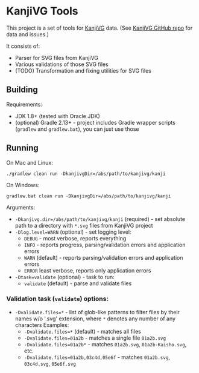 KanjiVG Tools
=============

This project is a set of tools for [KanjiVG](http://kanjivg.tagaini.net/) data.
(See [KanjiVG GitHub repo](https://github.com/KanjiVG/kanjivg) for data and issues.)

It consists of:

- Parser for SVG files from KanjiVG
- Various validations of those SVG files
- (TODO) Transformation and fixing utilities for SVG files

Building
--------

Requirements:

- JDK 1.8+ (tested with Oracle JDK)
- (optional) Gradle 2.13+ - project includes Gradle wrapper scripts (`gradlew` and `gradlew.bat`), you can just use those

Running
-------

On Mac and Linux:

    ./gradlew clean run -DkanjivgDir=/abs/path/to/kanjivg/kanji

On Windows:

    gradlew.bat clean run -DkanjivgDir=/abs/path/to/kanjivg/kanji

Arguments:

- `-Dkanjivg.dir=/abs/path/to/kanjivg/kanji` (required) - set absolute path to a directory with `*.svg` files from KanjiVG project
- `-Dlog.level=WARN` (optional) - set logging level:
    - `DEBUG` - most verbose, reports everything
    - `INFO` - reports progress, parsing/validation errors and application errors
    - `WARN` (default) - reports parsing/validation errors and application errors
    - `ERROR` least verbose, reports only application errors
- `-Dtask=validate` (optional) - task to run:
    - `validate` (default) - parse and validate files

### Validation task (`validate`) options:

- `-Dvalidate.files=*` - list of glob-like patterns to filter files by their names w/o '.svg' extension,
  where `*` denotes any number of any characters
  Examples:
    - `-Dvalidate.files=*` (default) - matches all files
    - `-Dvalidate.files=01a2b` - matches a single file `01a2b.svg`
    - `-Dvalidate.files=01a2b*` - matches `01a2b.svg`, `01a2b-Kaisho.svg`, etc.
    - `-Dvalidate.files=01a2b,03c4d,05e6f` - matches `01a2b.svg`, `03c4d.svg`, `05e6f.svg`
